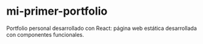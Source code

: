 # mi-primer-portfolio
Portfolio personal desarrollado con React: página web estática desarrollada con componentes funcionales.
